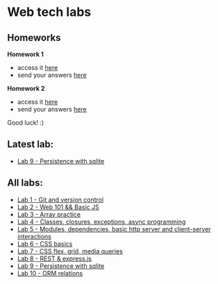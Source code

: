 # Web tech labs

## Homeworks
**Homework 1** 
- access it [here](https://github.com/ioanaandreeab/webtech_labs_2022/tree/main/homework-1)
- send your answers [here](https://forms.gle/PPt8FRFWfwoZWkCm7)

**Homework 2** 
- access it [here](https://github.com/ioanaandreeab/webtech_labs_2022/tree/main/homework-2)
- send your answers [here](https://forms.gle/686d7K6VJKvyRtXTA)

Good luck! :)

## Latest lab:
- [Lab 9 - Persistence with sqlite](https://github.com/ioanaandreeab/webtech_labs_2022/tree/main/lab9)

## All labs:
- [Lab 1 - Git and version control](https://github.com/ioanaandreeab/webtech_labs_2022/tree/main/lab1)
- [Lab 2 - Web 101 && Basic JS](https://github.com/ioanaandreeab/webtech_labs_2022/tree/main/lab2)
- [Lab 3 - Array practice](https://github.com/ioanaandreeab/webtech_labs_2022/tree/main/lab3)
- [Lab 4 - Classes, closures, exceptions, async programming](https://github.com/ioanaandreeab/webtech_labs_2022/tree/main/lab4)
- [Lab 5 - Modules, dependencies, basic http server and client-server interactions](https://github.com/ioanaandreeab/webtech_labs_2022/tree/main/lab5)
- [Lab 6 - CSS basics](https://github.com/ioanaandreeab/webtech_labs_2022/tree/main/lab6)
- [Lab 7 - CSS flex, grid, media queries](https://github.com/ioanaandreeab/webtech_labs_2022/tree/main/lab7)
- [Lab 8 - REST & express.js](https://github.com/ioanaandreeab/webtech_labs_2022/tree/main/lab8)
- [Lab 9 - Persistence with sqlite](https://github.com/ioanaandreeab/webtech_labs_2022/tree/main/lab9)
- [Lab 10 - ORM relations](https://github.com/ioanaandreeab/webtech_labs_2022/tree/main/lab10)